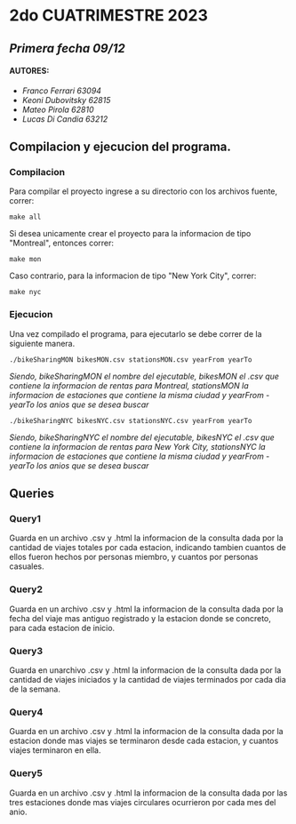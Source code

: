 # 2do CUATRIMESTRE 2023
## _Primera fecha 09/12_

#### AUTORES:
- _Franco Ferrari 63094_
- _Keoni Dubovitsky 62815_
- _Mateo Pirola 62810_
- _Lucas Di Candia 63212_

## Compilacion y ejecucion del programa.
### Compilacion
Para compilar el proyecto ingrese a su directorio con los archivos fuente, correr:
```
make all
```

Si desea unicamente crear el proyecto para la informacion de tipo "Montreal", entonces correr:
```
make mon
```
Caso contrario, para la informacion de tipo "New York City", correr:
```
make nyc
```

### Ejecucion
Una vez compilado el programa, para ejecutarlo se debe correr de la siguiente manera.
```
./bikeSharingMON bikesMON.csv stationsMON.csv yearFrom yearTo
```
_Siendo, bikeSharingMON el nombre del ejecutable, bikesMON el .csv que contiene la informacion de rentas para Montreal, stationsMON la informacion de estaciones que contiene la misma ciudad y yearFrom - yearTo los anios que se desea buscar_
```
./bikeSharingNYC bikesNYC.csv stationsNYC.csv yearFrom yearTo
```
_Siendo, bikeSharingNYC el nombre del ejecutable, bikesNYC el .csv que contiene la informacion de rentas para New York City, stationsNYC la informacion de estaciones que contiene la misma ciudad y yearFrom - yearTo los anios que se desea buscar_

## Queries

### Query1
Guarda en un archivo .csv y .html la informacion de la consulta dada por la cantidad de viajes totales por cada estacion, indicando tambien cuantos de ellos fueron hechos por 
personas miembro, y cuantos por personas casuales.
### Query2
Guarda en un archivo .csv y .html la informacion de la consulta dada por la fecha del viaje mas antiguo registrado y la estacion donde se concreto, para cada estacion
de inicio.
### Query3 
Guarda en unarchivo .csv y .html la informacion de la consulta dada por la cantidad de viajes iniciados y la cantidad de viajes terminados por cada dia de la semana.
### Query4
Guarda en un archivo .csv y .html la informacion de la consulta dada por la estacion donde mas viajes se terminaron desde cada estacion, y cuantos viajes terminaron en ella.
### Query5 
Guarda en un archivo .csv y .html la informacion de la consulta dada por las tres estaciones donde mas viajes circulares ocurrieron por cada mes del anio.

